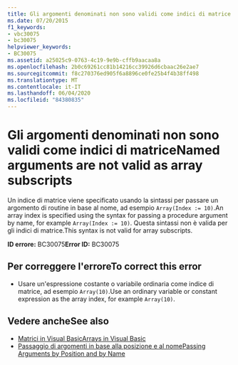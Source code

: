 ```yaml
---
title: Gli argomenti denominati non sono validi come indici di matrice
ms.date: 07/20/2015
f1_keywords:
- vbc30075
- bc30075
helpviewer_keywords:
- BC30075
ms.assetid: a25025c9-0763-4c19-9e9b-cffb9aacaa8a
ms.openlocfilehash: 2b0c69261cc81b14216cc39926d6cbaac26e2ae7
ms.sourcegitcommit: f8c270376ed905f6a8896ce0fe25b4f4b38ff498
ms.translationtype: MT
ms.contentlocale: it-IT
ms.lasthandoff: 06/04/2020
ms.locfileid: "84380835"
---
```

# <a name="named-arguments-are-not-valid-as-array-subscripts"></a><span data-ttu-id="f47e7-102">Gli argomenti denominati non sono validi come indici di matrice</span><span class="sxs-lookup"><span data-stu-id="f47e7-102">Named arguments are not valid as array subscripts</span></span>
<span data-ttu-id="f47e7-103">Un indice di matrice viene specificato usando la sintassi per passare un argomento di routine in base al nome, ad esempio `Array(Index := 10)`.</span><span class="sxs-lookup"><span data-stu-id="f47e7-103">An array index is specified using the syntax for passing a procedure argument by name, for example `Array(Index := 10)`.</span></span> <span data-ttu-id="f47e7-104">Questa sintassi non è valida per gli indici di matrice.</span><span class="sxs-lookup"><span data-stu-id="f47e7-104">This syntax is not valid for array subscripts.</span></span>  
  
 <span data-ttu-id="f47e7-105">**ID errore:** BC30075</span><span class="sxs-lookup"><span data-stu-id="f47e7-105">**Error ID:** BC30075</span></span>  
  
## <a name="to-correct-this-error"></a><span data-ttu-id="f47e7-106">Per correggere l'errore</span><span class="sxs-lookup"><span data-stu-id="f47e7-106">To correct this error</span></span>  
  
- <span data-ttu-id="f47e7-107">Usare un'espressione costante o variabile ordinaria come indice di matrice, ad esempio `Array(10)`.</span><span class="sxs-lookup"><span data-stu-id="f47e7-107">Use an ordinary variable or constant expression as the array index, for example `Array(10)`.</span></span>  
  
## <a name="see-also"></a><span data-ttu-id="f47e7-108">Vedere anche</span><span class="sxs-lookup"><span data-stu-id="f47e7-108">See also</span></span>

- [<span data-ttu-id="f47e7-109">Matrici in Visual Basic</span><span class="sxs-lookup"><span data-stu-id="f47e7-109">Arrays in Visual Basic</span></span>](../programming-guide/language-features/arrays/index.md)
- [<span data-ttu-id="f47e7-110">Passaggio di argomenti in base alla posizione e al nome</span><span class="sxs-lookup"><span data-stu-id="f47e7-110">Passing Arguments by Position and by Name</span></span>](../programming-guide/language-features/procedures/passing-arguments-by-position-and-by-name.md)

